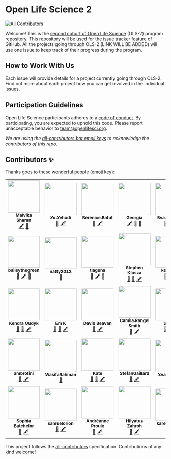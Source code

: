 # Open Life Science 2
<!-- ALL-CONTRIBUTORS-BADGE:START - Do not remove or modify this section -->
[![All Contributors](https://img.shields.io/badge/all_contributors-33-orange.svg?style=flat-square)](#contributors-)
<!-- ALL-CONTRIBUTORS-BADGE:END -->

Welcome! This is the [second cohort of Open Life Science](https://openlifesci.org/ols-2) (OLS-2) program repository. 
This repository will be used for the issue tracker feature of GitHub. 
All the projects going through OLS-2 (LINK WILL BE ADDED) will use one issue to keep track of their progress during the program.

## How to Work With Us

Each issue will provide details for a project currently going through OLS-2. 
Find out more about each project how you can get involved in the individual issues.

## Participation Guidelines

Open Life Science participants adheres to a [code of conduct](CODE_OF_CONDUCT.md). 
By participating, you are expected to uphold this code. Please report unacceptable behavior to [team@openlifesci.org](mailto:team@openlifesci.org).

*We are using the [all-contributors bot emoji keys](https://allcontributors.org/) to acknowledge the contributors of this repo.*

## Contributors ✨

Thanks goes to these wonderful people ([emoji key](https://allcontributors.org/docs/en/emoji-key)):

<!-- ALL-CONTRIBUTORS-LIST:START - Do not remove or modify this section -->
<!-- prettier-ignore-start -->
<!-- markdownlint-disable -->
<table>
  <tr>
    <td align="center"><a href="https://github.com/malvikasharan"><img src="https://avatars0.githubusercontent.com/u/5370471?v=4" width="100px;" alt=""/><br /><sub><b>Malvika Sharan</b></sub></a><br /><a href="#content-malvikasharan" title="Content">🖋</a> <a href="https://github.com/open-life-science/ols-2/pulls?q=is%3Apr+reviewed-by%3Amalvikasharan" title="Reviewed Pull Requests">👀</a></td>
    <td align="center"><a href="http://yo-yehudi.com"><img src="https://avatars0.githubusercontent.com/u/9271438?v=4" width="100px;" alt=""/><br /><sub><b>Yo Yehudi</b></sub></a><br /><a href="https://github.com/open-life-science/ols-2/pulls?q=is%3Apr+reviewed-by%3Ayochannah" title="Reviewed Pull Requests">👀</a> <a href="#content-yochannah" title="Content">🖋</a></td>
    <td align="center"><a href="http://research.bebatut.fr/"><img src="https://avatars0.githubusercontent.com/u/1842467?v=4" width="100px;" alt=""/><br /><sub><b>Bérénice Batut</b></sub></a><br /><a href="https://github.com/open-life-science/ols-2/pulls?q=is%3Apr+reviewed-by%3Abebatut" title="Reviewed Pull Requests">👀</a> <a href="#content-bebatut" title="Content">🖋</a></td>
    <td align="center"><a href="https://github.com/GeorgiaHCA"><img src="https://avatars1.githubusercontent.com/u/46889966?v=4" width="100px;" alt=""/><br /><sub><b>Georgia</b></sub></a><br /><a href="#content-GeorgiaHCA" title="Content">🖋</a> <a href="#ideas-GeorgiaHCA" title="Ideas, Planning, & Feedback">🤔</a> <a href="https://github.com/open-life-science/ols-2/pulls?q=is%3Apr+reviewed-by%3AGeorgiaHCA" title="Reviewed Pull Requests">👀</a></td>
    <td align="center"><a href="https://www.researchgate.net/profile/Eva_Herbst3"><img src="https://avatars1.githubusercontent.com/u/31034865?v=4" width="100px;" alt=""/><br /><sub><b>Eva C. Herbst</b></sub></a><br /><a href="https://github.com/open-life-science/ols-2/pulls?q=is%3Apr+reviewed-by%3Aevaherbst" title="Reviewed Pull Requests">👀</a> <a href="#ideas-evaherbst" title="Ideas, Planning, & Feedback">🤔</a> <a href="#content-evaherbst" title="Content">🖋</a></td>
    <td align="center"><a href="https://github.com/LauraCarter"><img src="https://avatars3.githubusercontent.com/u/16853500?v=4" width="100px;" alt=""/><br /><sub><b>Laura Carter</b></sub></a><br /><a href="https://github.com/open-life-science/ols-2/pulls?q=is%3Apr+reviewed-by%3ALauraCarter" title="Reviewed Pull Requests">👀</a> <a href="#ideas-LauraCarter" title="Ideas, Planning, & Feedback">🤔</a> <a href="#content-LauraCarter" title="Content">🖋</a></td>
    <td align="center"><a href="https://www.freeourknowledge.org/"><img src="https://avatars3.githubusercontent.com/u/36628298?v=4" width="100px;" alt=""/><br /><sub><b>Cooper Smout</b></sub></a><br /><a href="https://github.com/open-life-science/ols-2/pulls?q=is%3Apr+reviewed-by%3ACooperSmout" title="Reviewed Pull Requests">👀</a> <a href="#ideas-CooperSmout" title="Ideas, Planning, & Feedback">🤔</a> <a href="#content-CooperSmout" title="Content">🖋</a></td>
  </tr>
  <tr>
    <td align="center"><a href="https://github.com/baileythegreen"><img src="https://avatars0.githubusercontent.com/u/12277715?v=4" width="100px;" alt=""/><br /><sub><b>baileythegreen</b></sub></a><br /><a href="#ideas-baileythegreen" title="Ideas, Planning, & Feedback">🤔</a> <a href="#content-baileythegreen" title="Content">🖋</a> <a href="https://github.com/open-life-science/ols-2/pulls?q=is%3Apr+reviewed-by%3Abaileythegreen" title="Reviewed Pull Requests">👀</a></td>
    <td align="center"><a href="https://github.com/natty2012"><img src="https://avatars1.githubusercontent.com/u/67627816?v=4" width="100px;" alt=""/><br /><sub><b>natty2012</b></sub></a><br /><a href="https://github.com/open-life-science/ols-2/pulls?q=is%3Apr+reviewed-by%3Anatty2012" title="Reviewed Pull Requests">👀</a></td>
    <td align="center"><a href="https://github.com/tlaguna"><img src="https://avatars1.githubusercontent.com/u/13220006?v=4" width="100px;" alt=""/><br /><sub><b>tlaguna</b></sub></a><br /><a href="https://github.com/open-life-science/ols-2/pulls?q=is%3Apr+reviewed-by%3Atlaguna" title="Reviewed Pull Requests">👀</a> <a href="#content-tlaguna" title="Content">🖋</a> <a href="#ideas-tlaguna" title="Ideas, Planning, & Feedback">🤔</a></td>
    <td align="center"><a href="https://github.com/smklusza"><img src="https://avatars3.githubusercontent.com/u/28989267?v=4" width="100px;" alt=""/><br /><sub><b>Stephen Klusza</b></sub></a><br /><a href="https://github.com/open-life-science/ols-2/pulls?q=is%3Apr+reviewed-by%3Asmklusza" title="Reviewed Pull Requests">👀</a> <a href="#ideas-smklusza" title="Ideas, Planning, & Feedback">🤔</a> <a href="#content-smklusza" title="Content">🖋</a></td>
    <td align="center"><a href="https://github.com/kevinxufs"><img src="https://avatars2.githubusercontent.com/u/48526846?v=4" width="100px;" alt=""/><br /><sub><b>kevinxufs</b></sub></a><br /><a href="https://github.com/open-life-science/ols-2/pulls?q=is%3Apr+reviewed-by%3Akevinxufs" title="Reviewed Pull Requests">👀</a> <a href="#ideas-kevinxufs" title="Ideas, Planning, & Feedback">🤔</a> <a href="#content-kevinxufs" title="Content">🖋</a></td>
    <td align="center"><a href="http://dannygarside.co.uk"><img src="https://avatars3.githubusercontent.com/u/3739866?v=4" width="100px;" alt=""/><br /><sub><b>Danny Garside</b></sub></a><br /><a href="https://github.com/open-life-science/ols-2/pulls?q=is%3Apr+reviewed-by%3Ada5nsy" title="Reviewed Pull Requests">👀</a></td>
    <td align="center"><a href="http://documentation.opteos.fr/wiki/Rudy_Patard"><img src="https://avatars0.githubusercontent.com/u/12710068?v=4" width="100px;" alt=""/><br /><sub><b>Rudy PATARD</b></sub></a><br /><a href="https://github.com/open-life-science/ols-2/pulls?q=is%3Apr+reviewed-by%3ARP87" title="Reviewed Pull Requests">👀</a></td>
  </tr>
  <tr>
    <td align="center"><a href="http://koudyk.github.io"><img src="https://avatars1.githubusercontent.com/u/39495291?v=4" width="100px;" alt=""/><br /><sub><b>Kendra Oudyk</b></sub></a><br /><a href="https://github.com/open-life-science/ols-2/pulls?q=is%3Apr+reviewed-by%3Akoudyk" title="Reviewed Pull Requests">👀</a> <a href="#ideas-koudyk" title="Ideas, Planning, & Feedback">🤔</a> <a href="#content-koudyk" title="Content">🖋</a></td>
    <td align="center"><a href="https://github.com/EKaroune"><img src="https://avatars2.githubusercontent.com/u/58147174?v=4" width="100px;" alt=""/><br /><sub><b>Em K</b></sub></a><br /><a href="https://github.com/open-life-science/ols-2/pulls?q=is%3Apr+reviewed-by%3AEKaroune" title="Reviewed Pull Requests">👀</a> <a href="#ideas-EKaroune" title="Ideas, Planning, & Feedback">🤔</a> <a href="#content-EKaroune" title="Content">🖋</a></td>
    <td align="center"><a href="https://github.com/DavidBeavan"><img src="https://avatars3.githubusercontent.com/u/6524799?v=4" width="100px;" alt=""/><br /><sub><b>David Beavan</b></sub></a><br /><a href="#ideas-DavidBeavan" title="Ideas, Planning, & Feedback">🤔</a> <a href="#content-DavidBeavan" title="Content">🖋</a></td>
    <td align="center"><a href="https://github.com/crangelsmith"><img src="https://avatars2.githubusercontent.com/u/11162074?v=4" width="100px;" alt=""/><br /><sub><b>Camila Rangel Smith</b></sub></a><br /><a href="#ideas-crangelsmith" title="Ideas, Planning, & Feedback">🤔</a> <a href="#content-crangelsmith" title="Content">🖋</a></td>
    <td align="center"><a href="https://github.com/samvanstroud"><img src="https://avatars0.githubusercontent.com/u/16232199?v=4" width="100px;" alt=""/><br /><sub><b>Sam Vs</b></sub></a><br /><a href="#ideas-samvanstroud" title="Ideas, Planning, & Feedback">🤔</a> <a href="#content-samvanstroud" title="Content">🖋</a> <a href="https://github.com/open-life-science/ols-2/pulls?q=is%3Apr+reviewed-by%3Asamvanstroud" title="Reviewed Pull Requests">👀</a></td>
    <td align="center"><a href="https://www.linkedin.com/in/joyceykao/"><img src="https://avatars2.githubusercontent.com/u/52547142?v=4" width="100px;" alt=""/><br /><sub><b>Joyce</b></sub></a><br /><a href="#ideas-joyceykao" title="Ideas, Planning, & Feedback">🤔</a> <a href="#content-joyceykao" title="Content">🖋</a></td>
    <td align="center"><a href="https://github.com/Tai-Rocha"><img src="https://avatars2.githubusercontent.com/u/11633554?v=4" width="100px;" alt=""/><br /><sub><b>Tainá</b></sub></a><br /><a href="https://github.com/open-life-science/ols-2/pulls?q=is%3Apr+reviewed-by%3ATai-Rocha" title="Reviewed Pull Requests">👀</a> <a href="#ideas-Tai-Rocha" title="Ideas, Planning, & Feedback">🤔</a> <a href="#content-Tai-Rocha" title="Content">🖋</a></td>
  </tr>
  <tr>
    <td align="center"><a href="https://github.com/ambrotini"><img src="https://avatars1.githubusercontent.com/u/69870080?v=4" width="100px;" alt=""/><br /><sub><b>ambrotini</b></sub></a><br /><a href="#ideas-ambrotini" title="Ideas, Planning, & Feedback">🤔</a> <a href="#content-ambrotini" title="Content">🖋</a></td>
    <td align="center"><a href="https://github.com/WasifaRahman"><img src="https://avatars3.githubusercontent.com/u/70468533?v=4" width="100px;" alt=""/><br /><sub><b>WasifaRahman</b></sub></a><br /><a href="https://github.com/open-life-science/ols-2/pulls?q=is%3Apr+reviewed-by%3AWasifaRahman" title="Reviewed Pull Requests">👀</a></td>
    <td align="center"><a href="https://github.com/KateSimpson"><img src="https://avatars1.githubusercontent.com/u/47245731?v=4" width="100px;" alt=""/><br /><sub><b>Kate</b></sub></a><br /><a href="https://github.com/open-life-science/ols-2/pulls?q=is%3Apr+reviewed-by%3AKateSimpson" title="Reviewed Pull Requests">👀</a> <a href="#ideas-KateSimpson" title="Ideas, Planning, & Feedback">🤔</a> <a href="#content-KateSimpson" title="Content">🖋</a></td>
    <td align="center"><a href="https://github.com/StefanGaillard"><img src="https://avatars0.githubusercontent.com/u/32513086?v=4" width="100px;" alt=""/><br /><sub><b>StefanGaillard</b></sub></a><br /><a href="#ideas-StefanGaillard" title="Ideas, Planning, & Feedback">🤔</a> <a href="#content-StefanGaillard" title="Content">🖋</a></td>
    <td align="center"><a href="http://concarneau.mnhn.fr/"><img src="https://avatars2.githubusercontent.com/u/7910679?v=4" width="100px;" alt=""/><br /><sub><b>Yvan Le Bras</b></sub></a><br /><a href="https://github.com/open-life-science/ols-2/pulls?q=is%3Apr+reviewed-by%3Ayvanlebras" title="Reviewed Pull Requests">👀</a></td>
    <td align="center"><a href="https://www.linkedin.com/in/mloning/"><img src="https://avatars3.githubusercontent.com/u/21020482?v=4" width="100px;" alt=""/><br /><sub><b>Markus Löning</b></sub></a><br /><a href="#ideas-mloning" title="Ideas, Planning, & Feedback">🤔</a> <a href="#content-mloning" title="Content">🖋</a> <a href="https://github.com/open-life-science/ols-2/pulls?q=is%3Apr+reviewed-by%3Amloning" title="Reviewed Pull Requests">👀</a></td>
    <td align="center"><a href="https://github.com/Ismael-KG"><img src="https://avatars0.githubusercontent.com/u/64027166?v=4" width="100px;" alt=""/><br /><sub><b>Ismael-KG</b></sub></a><br /><a href="#ideas-Ismael-KG" title="Ideas, Planning, & Feedback">🤔</a> <a href="#content-Ismael-KG" title="Content">🖋</a></td>
  </tr>
  <tr>
    <td align="center"><a href="https://github.com/BrainonSilicon"><img src="https://avatars1.githubusercontent.com/u/42813259?v=4" width="100px;" alt=""/><br /><sub><b>Sophia Batchelor</b></sub></a><br /><a href="#ideas-BrainonSilicon" title="Ideas, Planning, & Feedback">🤔</a> <a href="#content-BrainonSilicon" title="Content">🖋</a></td>
    <td align="center"><a href="https://github.com/samuelorion"><img src="https://avatars2.githubusercontent.com/u/48258997?v=4" width="100px;" alt=""/><br /><sub><b>samuelorion</b></sub></a><br /><a href="#ideas-samuelorion" title="Ideas, Planning, & Feedback">🤔</a> <a href="#content-samuelorion" title="Content">🖋</a></td>
    <td align="center"><a href="https://github.com/anproulx"><img src="https://avatars0.githubusercontent.com/u/65092948?v=4" width="100px;" alt=""/><br /><sub><b>Andréanne Proulx</b></sub></a><br /><a href="#ideas-anproulx" title="Ideas, Planning, & Feedback">🤔</a> <a href="#content-anproulx" title="Content">🖋</a></td>
    <td align="center"><a href="https://github.com/hzahroh"><img src="https://avatars3.githubusercontent.com/u/70099457?v=4" width="100px;" alt=""/><br /><sub><b>Hilyatuz Zahroh</b></sub></a><br /><a href="#ideas-hzahroh" title="Ideas, Planning, & Feedback">🤔</a> <a href="#content-hzahroh" title="Content">🖋</a></td>
    <td align="center"><a href="https://github.com/karegapauline"><img src="https://avatars2.githubusercontent.com/u/27417671?v=4" width="100px;" alt=""/><br /><sub><b>karegapauline</b></sub></a><br /><a href="#content-karegapauline" title="Content">🖋</a> <a href="#ideas-karegapauline" title="Ideas, Planning, & Feedback">🤔</a></td>
  </tr>
</table>

<!-- markdownlint-enable -->
<!-- prettier-ignore-end -->
<!-- ALL-CONTRIBUTORS-LIST:END -->

This project follows the [all-contributors](https://github.com/all-contributors/all-contributors) specification. Contributions of any kind welcome!
